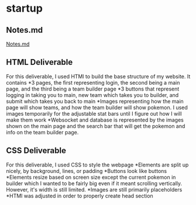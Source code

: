 # startup
## Notes.md
[Notes.md](https://github.com/mcran127/startup/blob/main/notes.md)

## HTML Deliverable

For this deliverable, I used HTMl to build the base structure of my website. It contains
*3 pages, the first representing login, the second being a main page, and the third being a team builder page
*3 buttons that represent logging in taking you to main, new team which takes you to builder, and submit which takes you back to main
*Images representing how the main page will show teams, and how the team builder will show pokemon. I used images temporarily for the adjustable stat bars until I figure out how I will make them work
*Websocket and database is represented by the images shown on the main page and the search bar that will get the pokemon and info on the team builder page.

## CSS Deliverable

For this deliverable, I used CSS to style the webpage
*Elements are split up nicely, by background, lines, or padding
*Buttons look like buttons
*Elements resize based on screen size except the current pokemon in builder which I wanted to be fairly big even if it meant scrolling vertically. However, it's width is still limited.
*Images are still primarily placeholders
*HTMl was adjusted in order to properly create head section